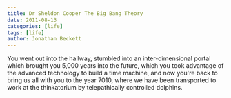 ```yaml
---
title: Dr Sheldon Cooper The Big Bang Theory
date: 2011-08-13
categories: [life]
tags: [life]
author: Jonathan Beckett
---
```


You went out into the hallway, stumbled into an inter-dimensional portal which brought you 5,000 years into the future, which you took advantage of the advanced technology to build a time machine, and now you're back to bring us all with you to the year 7010, where we have been transported to work at the thinkatorium by telepathically controlled dolphins.